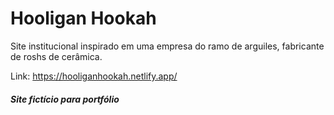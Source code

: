 # Hooligan Hookah

Site institucional inspirado em uma empresa do ramo de arguiles, fabricante de roshs de cerâmica.

Link: https://hooliganhookah.netlify.app/

##### Site fictício para portfólio
